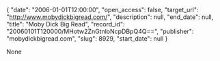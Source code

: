 {
  "date": "2006-01-01T12:00:00", 
  "open_access": false, 
  "target_url": "http://www.mobydickbigread.com/", 
  "description": null, 
  "end_date": null, 
  "title": "Moby Dick Big Read", 
  "record_id": "20060101T120000/MHotw2ZnGtnloNcpDBpQ4Q==", 
  "publisher": "mobydickbigread.com", 
  "slug": 8929, 
  "start_date": null
}

None